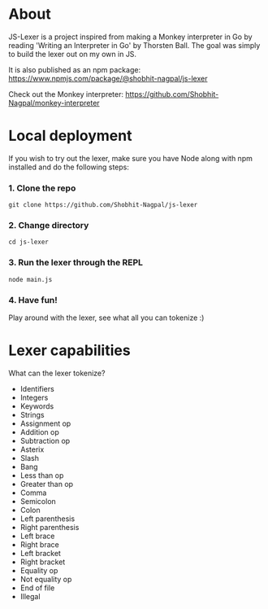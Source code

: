 # About
JS-Lexer is a project inspired from making a Monkey interpreter in Go by reading 'Writing an Interpreter in Go' by Thorsten Ball.
The goal was simply to build the lexer out on my own in JS.

It is also published as an npm package: https://www.npmjs.com/package/@shobhit-nagpal/js-lexer

Check out the Monkey interpreter: https://github.com/Shobhit-Nagpal/monkey-interpreter

# Local deployment
If you wish to try out the lexer, make sure you have Node along with npm installed and do the following steps:

### 1. Clone the repo
``` shell
git clone https://github.com/Shobhit-Nagpal/js-lexer
```

### 2. Change directory
``` shell
cd js-lexer
```

### 3. Run the lexer through the REPL
``` shell
node main.js
```

### 4. Have fun!
Play around with the lexer, see what all you can tokenize :)

# Lexer capabilities
What can the lexer tokenize?
- Identifiers
- Integers
- Keywords
- Strings
- Assignment op
- Addition op
- Subtraction op
- Asterix
- Slash
- Bang
- Less than op
- Greater than op
- Comma
- Semicolon
- Colon
- Left parenthesis
- Right parenthesis
- Left brace
- Right brace
- Left bracket
- Right bracket
- Equality op
- Not equality op
- End of file
- Illegal

